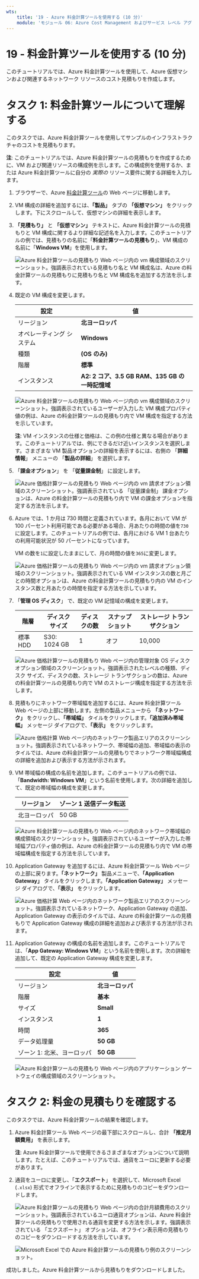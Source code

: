 ```yaml
---
wts:
    title: '19 - Azure 料金計算ツールを使用する (10 分)'
    module: 'モジュール 06: Azure Cost Management およびサービス レベル アグリーメントに関する説明'
---
```

# 19 - 料金計算ツールを使用する (10 分)

このチュートリアルでは、Azure 料金計算ツールを使用して、Azure 仮想マシンおよび関連するネットワーク リソースのコスト見積もりを作成します。

# タスク 1: 料金計算ツールについて理解する

このタスクでは、Azure 料金計算ツールを使用してサンプルのインフラストラクチャのコストを見積もります。 

**注**: このチュートリアルでは、Azure 料金計算ツールの見積もりを作成するために、VM および関連リソースの構成例を示します。この構成例を使用するか、または Azure 料金計算ツールに自分の *実際の* リソース要件に関する詳細を入力します。 

1. ブラウザーで、Azure [料金計算ツール](https://azure.microsoft.com/ja-jp/pricing/calculator/)の Web ページに移動します。

2. VM 構成の詳細を追加するには、**「製品」** タブの **「仮想マシン」** をクリックします。下にスクロールして、仮想マシンの詳細を表示します。 

3. **「見積もり」** と **「仮想マシン」** テキストに、Azure 料金計算ツールの見積もりと VM 構成に関するより詳細な記述名を入力します。このチュートリアルの例では、見積もりの名前に「**料金計算ツールの見積もり**」、VM 構成の名前に「**Windows VM**」を使用します。

   ![Azure 料金計算ツールの見積もり Web ページ内の vm 構成領域のスクリーンショット。強調表示されている見積もり名と VM 構成名は、Azure の料金計算ツールの見積もりに見積もり名と VM 構成名を追加する方法を示します。](../images/1901.png)

4. 既定の VM 構成を変更します。

    | 設定 | 値 |
    | -- | -- |
    | リージョン | **北ヨーロッパ** |
    | オペレーティング システム | **Windows** |
    | 種類 | **(OS のみ)** |
    | 階層 | **標準** |  
    | インスタンス | **A2: 2 コア、3.5 GB RAM、135 GB の一時記憶域** |

   ![Azure 料金計算ツールの見積もり Web ページ内の vm 構成領域のスクリーンショット。強調表示されているユーザーが入力した VM 構成プロパティ値の例は、Azure の料金計算ツールの見積もり内で VM 構成を指定する方法を示しています。](../images/1902.png)

    **注**: VM インスタンスの仕様と価格は、この例の仕様と異なる場合があります。このチュートリアルでは、例にできるだけ近いインスタンスを選択します。さまざまな VM 製品オプションの詳細を表示するには、右側の 「**詳細情報**」 メニューの 「**製品の詳細**」 を選択します。

5. 「**課金オプション**」 を 「**従量課金制**」 に設定します。

   ![Azure 価格計算ツールの見積もり Web ページ内の vm 請求オプション領域のスクリーンショット。強調表示されている 「従量課金制」 課金オプションは、Azure の料金計算ツールの見積もり内で VM の課金オプションを指定する方法を示します。](../images/1903.png)

6. Azure では、1 か月は 730 時間と定義されています。各月において VM が100 パーセント利用可能である必要がある場合、月あたりの時間の値を`730`に設定します。このチュートリアルの例では、各月における VM 1 台あたりの利用可能状況が 50 パーセントになっています。

    VM の数を`1`に設定したままにして、月の時間の値を`365`に変更します。

   ![Azure 価格計算ツールの見積もり Web ページ内の vm 請求オプション領域のスクリーンショット。強調表示されている VM インスタンスの数と月ごとの時間オプションは、Azure の料金計算ツールの見積もり内の VM のインスタンス数と月あたりの時間を指定する方法を示しています。](../images/1904.png)

7. 「**管理 OS ディスク**」 で、既定の VM 記憶域の構成を変更します。

    | 階層 | ディスク サイズ | ディスクの数 | スナップショット | ストレージ トランザクション |
    | ---- | --------- | --------------- | -------- | -------------------- |
    | 標準 HDD | S30: 1024 GB | 1 | オフ | 10,000 |

   ![Azure 価格計算ツールの見積もり Web ページ内の管理対象 OS ディスク オプション領域のスクリーンショット。強調表示されたレベルの種類、ディスク サイズ、ディスクの数、ストレージ トランザクションの数は、Azure の料金計算ツールの見積もり内で VM のストレージ構成を指定する方法を示します。](../images/1905.png)

8. 見積もりにネットワーク帯域幅を追加するには、Azure 料金計算ツール Web ページの上部に移動します。左側の製品メニューから **「ネットワーク」** をクリックし、**「帯域幅」** タイルをクリックします。**「追加済み帯域幅」** メッセージ ダイアログで、**「表示」** をクリックします。

   ![Azure 価格計算 Web ページ内のネットワーク製品エリアのスクリーンショット。強調表示されているネットワーク、帯域幅の追加、帯域幅の表示のタイルでは、Azure の料金計算ツールの見積もりでネットワーク帯域幅構成の詳細を追加および表示する方法が示されます。](../images/1906.png)

9. VM 帯域幅の構成の名前を追加します。このチュートリアルの例では、「**Bandwidth: Windows VM**」という名前を使用します。次の詳細を追加して、既定の帯域幅の構成を変更します。

    | リージョン | ゾーン 1 送信データ転送 |
    | ------ | -------------------------------------- |
    | 北ヨーロッパ | 50 GB |

   ![Azure 料金計算ツールの見積もり Web ページ内のネットワーク帯域幅の構成領域のスクリーンショット。強調表示されているユーザーが入力した帯域幅プロパティ値の例は、Azure の料金計算ツールの見積もり内で VM の帯域幅構成を指定する方法を示しています。](../images/1907.png)

10. Application Gateway を追加するには、Azure 料金計算ツール Web ページの上部に戻ります。**「ネットワーク」** 製品メニューで、**「Application Gateway」** タイルをクリックします。**「Application Gateway」** メッセージ ダイアログで、**「表示」** をクリックします。

    ![Azure 価格計算 Web ページ内のネットワーク製品エリアのスクリーンショット。強調表示されているネットワーク、Application Gateway の追加、Application Gateway の表示のタイルでは、Azure の料金計算ツールの見積もりで Application Gateway 構成の詳細を追加および表示する方法が示されます。](../images/1908.png)

11. Application Gateway の構成の名前を追加します。このチュートリアルでは、「**App Gateway: Windows VM**」という名前を使用します。次の詳細を追加して、既定の Application Gateway 構成を変更します。

    | 設定 | 値 |
    | -- | -- |
    | リージョン | **北ヨーロッパ** |
    | 階層 | **基本** |
    | サイズ | **Small** |
    | インスタンス | **1** |  
    | 時間 | **365** |
    | データ処理量 | **50 GB** |
    | ゾーン 1: 北米、ヨーロッパ | **50 GB**|

    ![Azure 料金計算ツールの見積もり Web ページ内のアプリケーション ゲートウェイの構成領域のスクリーンショット。](../images/1909.png)


# タスク 2: 料金の見積もりを確認する

このタスクでは、Azure 料金計算ツールの結果を確認します。 

1. Azure 料金計算ツール Web ページの最下部にスクロールし、合計 **「推定月額費用」** を表示します。

    **注**: Azure 料金計算ツールで使用できるさまざまなオプションについて説明します。たとえば、このチュートリアルでは、通貨をユーロに更新する必要があります。

2. 通貨をユーロに変更し、「**エクスポート**」 を選択して、Microsoft Excel (`.xlsx`) 形式でオフラインで表示するために見積もりのコピーをダウンロードします。

    ![Azure 料金計算ツールの見積もり Web ページ内の合計月額費用のスクリーンショット。強調表示されているユーロ通貨オプションは、Azure 料金計算ツールの見積もりで使用される通貨を変更する方法を示します。強調表示されている 「エクスポート」 オプションは、オフライン表示用の見積もりのコピーをダウンロードする方法を示しています。](../images/1910.png)

    ![Microsoft Excel での Azure 料金計算ツールの見積もり例のスクリーンショット。](../images/1911.png)

成功しました。Azure 料金計算ツールから見積もりをダウンロードしました。
